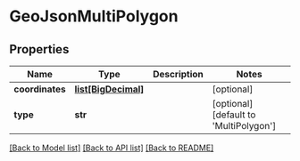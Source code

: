 # GeoJsonMultiPolygon

## Properties
Name | Type | Description | Notes
------------ | ------------- | ------------- | -------------
**coordinates** | [**list[BigDecimal]**](BigDecimal.md) |  | [optional] 
**type** | **str** |  | [optional] [default to 'MultiPolygon']

[[Back to Model list]](../README.md#documentation-for-models) [[Back to API list]](../README.md#documentation-for-api-endpoints) [[Back to README]](../README.md)

